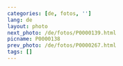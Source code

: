 ```yaml
---
categories: [de, fotos, '']
lang: de
layout: photo
next_photo: /de/fotos/P0000139.html
picname: P0000138
prev_photo: /de/fotos/P0000267.html
tags: []
---
```

